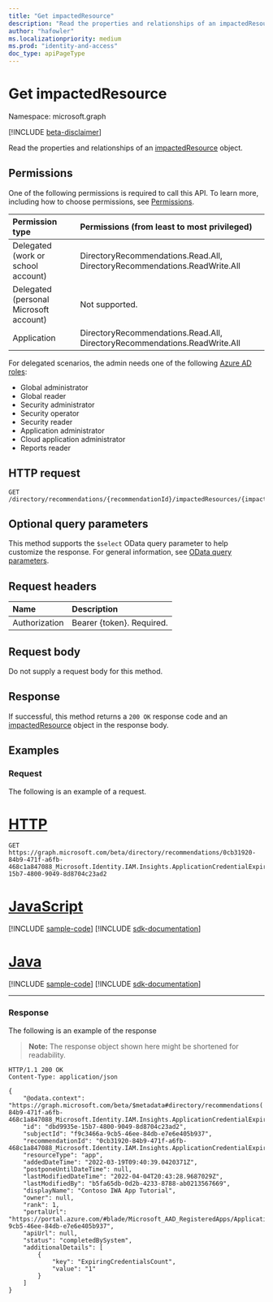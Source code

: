 ```yaml
---
title: "Get impactedResource"
description: "Read the properties and relationships of an impactedResource object."
author: "hafowler"
ms.localizationpriority: medium
ms.prod: "identity-and-access"
doc_type: apiPageType
---
```


# Get impactedResource
Namespace: microsoft.graph

[!INCLUDE [beta-disclaimer](../../includes/beta-disclaimer.md)]

Read the properties and relationships of an [impactedResource](../resources/impactedresource.md) object.

## Permissions
One of the following permissions is required to call this API. To learn more, including how to choose permissions, see [Permissions](/graph/permissions-reference).

|Permission type|Permissions (from least to most privileged)|
|:---|:---|
|Delegated (work or school account)|DirectoryRecommendations.Read.All, DirectoryRecommendations.ReadWrite.All|
|Delegated (personal Microsoft account)|Not supported.|
|Application|DirectoryRecommendations.Read.All, DirectoryRecommendations.ReadWrite.All|

For delegated scenarios, the admin needs one of the following [Azure AD roles](/azure/active-directory/users-groups-roles/directory-assign-admin-roles#available-roles):
- Global administrator
- Global reader
- Security administrator
- Security operator
- Security reader
- Application administrator
- Cloud application administrator
- Reports reader

## HTTP request

<!-- {
  "blockType": "ignored"
}
-->
``` http
GET /directory/recommendations/{recommendationId}/impactedResources/{impactedResourceId}
```

## Optional query parameters
This method supports the `$select` OData query parameter to help customize the response. For general information, see [OData query parameters](/graph/query-parameters).

## Request headers
|Name|Description|
|:---|:---|
|Authorization|Bearer {token}. Required.|

## Request body
Do not supply a request body for this method.

## Response

If successful, this method returns a `200 OK` response code and an [impactedResource](../resources/impactedresource.md) object in the response body.

## Examples

### Request
The following is an example of a request.
# [HTTP](#tab/http)
<!-- {
  "blockType": "request",
  "name": "get_impactedresource"
}
-->
``` http
GET https://graph.microsoft.com/beta/directory/recommendations/0cb31920-84b9-471f-a6fb-468c1a847088_Microsoft.Identity.IAM.Insights.ApplicationCredentialExpiry/impactedResources/dbd9935e-15b7-4800-9049-8d8704c23ad2
```

# [JavaScript](#tab/javascript)
[!INCLUDE [sample-code](../includes/snippets/javascript/get-impactedresource-javascript-snippets.md)]
[!INCLUDE [sdk-documentation](../includes/snippets/snippets-sdk-documentation-link.md)]

# [Java](#tab/java)
[!INCLUDE [sample-code](../includes/snippets/java/get-impactedresource-java-snippets.md)]
[!INCLUDE [sdk-documentation](../includes/snippets/snippets-sdk-documentation-link.md)]

---

### Response
The following is an example of the response
>**Note:** The response object shown here might be shortened for readability.
<!-- {
  "blockType": "response",
  "truncated": true,
  "@odata.type": "microsoft.graph.impactedResource"
}
-->
``` http
HTTP/1.1 200 OK
Content-Type: application/json

{
    "@odata.context": "https://graph.microsoft.com/beta/$metadata#directory/recommendations('0cb31920-84b9-471f-a6fb-468c1a847088_Microsoft.Identity.IAM.Insights.ApplicationCredentialExpiry')/impactedResources/$entity",
    "id": "dbd9935e-15b7-4800-9049-8d8704c23ad2",
    "subjectId": "f9c3466a-9cb5-46ee-84db-e7e6e405b937",
    "recommendationId": "0cb31920-84b9-471f-a6fb-468c1a847088_Microsoft.Identity.IAM.Insights.ApplicationCredentialExpiry",
    "resourceType": "app",
    "addedDateTime": "2022-03-19T09:40:39.0420371Z",
    "postponeUntilDateTime": null,
    "lastModifiedDateTime": "2022-04-04T20:43:28.9687029Z",
    "lastModifiedBy": "b5fa65db-0d2b-4233-8788-ab0213567669",
    "displayName": "Contoso IWA App Tutorial",
    "owner": null,
    "rank": 1,
    "portalUrl": "https://portal.azure.com/#blade/Microsoft_AAD_RegisteredApps/ApplicationMenuBlade/Credentials/appId/f9c3466a-9cb5-46ee-84db-e7e6e405b937",
    "apiUrl": null,
    "status": "completedBySystem",
    "additionalDetails": [
        {
            "key": "ExpiringCredentialsCount",
            "value": "1"
        }
    ]
}
```

